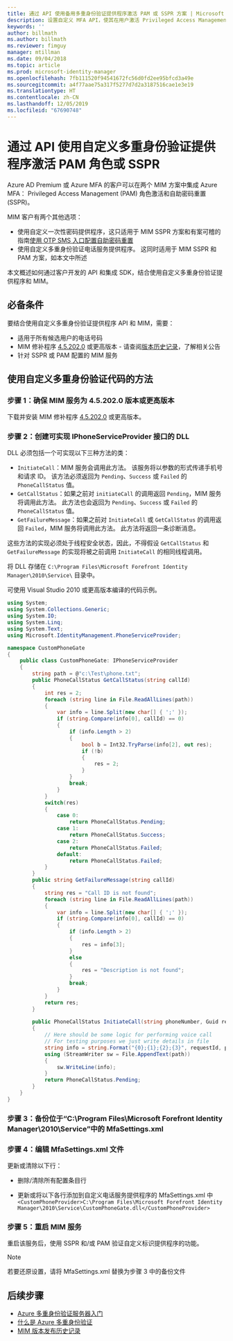 ```yaml
---
title: 通过 API 使用备用多重身份验证提供程序激活 PAM 或 SSPR 方案 | Microsoft Docs
description: 设置自定义 MFA API，使其在用户激活 Privileged Access Management 中的角色和使用自助密码重置时作为第二安全层。
keywords: ''
author: billmath
ms.author: billmath
ms.reviewer: fimguy
manager: mtillman
ms.date: 09/04/2018
ms.topic: article
ms.prod: microsoft-identity-manager
ms.openlocfilehash: 7fb111520f94541672fc56d0fd2ee95bfcd3a49e
ms.sourcegitcommit: a4f77aae75a317f5277d7d2a3187516cae1e3e19
ms.translationtype: HT
ms.contentlocale: zh-CN
ms.lasthandoff: 12/05/2019
ms.locfileid: "67690748"
---
```

# <a name="use-a-custom-multi-factor-authentication-provider-via-an-api-during-pam-role-activation-or-in-sspr"></a>通过 API 使用自定义多重身份验证提供程序激活 PAM 角色或 SSPR

Azure AD Premium 或 Azure MFA 的客户可以在两个 MIM 方案中集成 Azure MFA： Privileged Access Management (PAM) 角色激活和自助密码重置 (SSPR)。

MIM 客户有两个其他选项：

 - 使用自定义一次性密码提供程序，这只适用于 MIM SSPR 方案和有案可稽的指南[使用 OTP SMS 入口配置自助密码重置](https://docs.microsoft.com/en-us/previous-versions/mim/hh824692(v=ws.10))
 - 使用自定义多重身份验证电话服务提供程序。 这同时适用于 MIM SSPR 和 PAM 方案，如本文中所述

本文概述如何通过客户开发的 API 和集成 SDK，结合使用自定义多重身份验证提供程序和 MIM。  

## <a name="prerequisites"></a>必备条件

要结合使用自定义多重身份验证提供程序 API 和 MIM，需要：

- 适用于所有候选用户的电话号码
- MIM 修补程序 [4.5.202.0](https://www.microsoft.com/download/details.aspx?id=57278) 或更高版本 - 请查阅[版本历史记录](reference/version-history.md)，了解相关公告
- 针对 SSPR 或 PAM 配置的 MIM 服务

## <a name="approach-using-custom-multi-factor-authentication-code"></a>使用自定义多重身份验证代码的方法

### <a name="step-1-ensure-mim-service-is-at-version-452020-or-later"></a>步骤 1：确保 MIM 服务为 4.5.202.0 版本或更高版本

下载并安装 MIM 修补程序 [4.5.202.0](https://www.microsoft.com/download/details.aspx?id=57278) 或更高版本。

### <a name="step-2-create-a-dll-which-implements-the-iphoneserviceprovider-interface"></a>步骤 2：创建可实现 IPhoneServiceProvider 接口的 DLL

DLL 必须包括一个可实现以下三种方法的类：

- `InitiateCall`：MIM 服务会调用此方法。 该服务将以参数的形式传递手机号和请求 ID。  该方法必须返回为 `Pending`、`Success` 或 `Failed` 的 `PhoneCallStatus` 值。
- `GetCallStatus`：如果之前对 `initiateCall` 的调用返回 `Pending`，MIM 服务将调用此方法。 此方法也会返回为 `Pending`、`Success` 或 `Failed` 的 `PhoneCallStatus` 值。
- `GetFailureMessage`：如果之前对 `InitiateCall` 或 `GetCallStatus` 的调用返回 `Failed`，MIM 服务将调用此方法。 此方法将返回一条诊断消息。

这些方法的实现必须处于线程安全状态，因此，不得假设 `GetCallStatus` 和 `GetFailureMessage` 的实现将被之前调用 `InitiateCall` 的相同线程调用。

将 DLL 存储在 `C:\Program Files\Microsoft Forefront Identity Manager\2010\Service\` 目录中。

可使用 Visual Studio 2010 或更高版本编译的代码示例。

```csharp
using System;
using System.Collections.Generic;
using System.IO;
using System.Linq;
using System.Text;
using Microsoft.IdentityManagement.PhoneServiceProvider;

namespace CustomPhoneGate
{
    public class CustomPhoneGate: IPhoneServiceProvider
    {
        string path = @"c:\Test\phone.txt";
        public PhoneCallStatus GetCallStatus(string callId)
        {
            int res = 2;
            foreach (string line in File.ReadAllLines(path))
            {
                var info = line.Split(new char[] { ';' });
                if (string.Compare(info[0], callId) == 0)
                {
                    if (info.Length > 2)
                    {
                        bool b = Int32.TryParse(info[2], out res);
                        if (!b)
                        {
                            res = 2;
                        }
                    }
                    break;
                }
            }
            switch(res)
            {
                case 0:
                    return PhoneCallStatus.Pending;
                case 1:
                    return PhoneCallStatus.Success;
                case 2:
                    return PhoneCallStatus.Failed;
                default:
                    return PhoneCallStatus.Failed;
            }       
        }
        public string GetFailureMessage(string callId)
        {
            string res = "Call ID is not found";
            foreach (string line in File.ReadAllLines(path))
            {
                var info = line.Split(new char[] { ';' });
                if (string.Compare(info[0], callId) == 0)
                {
                    if (info.Length > 2)
                    {
                        res = info[3];
                    }
                    else
                    {
                        res = "Description is not found";
                    }
                    break;
                }
            }
            return res;            
        }
        
        public PhoneCallStatus InitiateCall(string phoneNumber, Guid requestId, Dictionary<string,object> deliveryAttributes)
        {
            // Here should be some logic for performing voice call
            // For testing purposes we just write details in file             
            string info = string.Format("{0};{1};{2};{3}", requestId, phoneNumber, 0, string.Empty);
            using (StreamWriter sw = File.AppendText(path))
            {
                sw.WriteLine(info);                
            }
            return PhoneCallStatus.Pending;    
        }
    }
}
```
### <a name="step-3-backup-the-mfasettingsxml-located-in-the-cprogram-filesmicrosoft-forefront-identity-manager2010service"></a>步骤 3：备份位于“C:\Program Files\Microsoft Forefront Identity Manager\2010\Service”中的 MfaSettings.xml

### <a name="step-4-edit-the-mfasettingsxml-file"></a>步骤 4：编辑 MfaSettings.xml 文件

更新或清除以下行：

- 删除/清除所有配置条目行 

- 更新或将以下各行添加到自定义电话服务提供程序的 MfaSettings.xml 中 <br>
`<CustomPhoneProvider>C:\Program Files\Microsoft Forefront Identity Manager\2010\Service\CustomPhoneGate.dll</CustomPhoneProvider>`

### <a name="step-5-restart-mim-service"></a>步骤 5：重启 MIM 服务

重启该服务后，使用 SSPR 和/或 PAM 验证自定义标识提供程序的功能。

> [!NOTE] 
> 若要还原设置，请将 MfaSettings.xml 替换为步骤 3 中的备份文件


## <a name="next-steps"></a>后续步骤

- [Azure 多重身份验证服务器入门](https://docs.microsoft.com/en-us/azure/active-directory/authentication/howto-mfaserver-deploy)
- [什么是 Azure 多重身份验证](https://docs.microsoft.com/azure/multi-factor-authentication/multi-factor-authentication)
- [MIM 版本发布历史记录](./reference/version-history.md)

